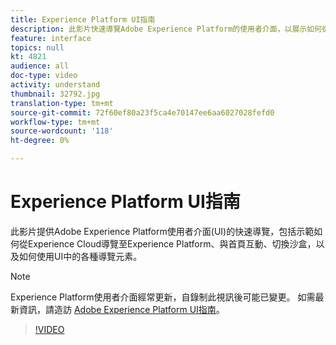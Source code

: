 ```yaml
---
title: Experience Platform UI指南
description: 此影片快速導覽Adobe Experience Platform的使用者介面，以展示如何從Experience Cloud、首頁儀表板、介面的啟用功能、沙盒切換器和導覽元素導覽至Experience Platform。
feature: interface
topics: null
kt: 4821
audience: all
doc-type: video
activity: understand
thumbnail: 32792.jpg
translation-type: tm+mt
source-git-commit: 72f60ef80a23f5ca4e70147ee6aa6027028fefd0
workflow-type: tm+mt
source-wordcount: '118'
ht-degree: 0%

---
```



# Experience Platform UI指南

此影片提供Adobe Experience Platform使用者介面(UI)的快速導覽，包括示範如何從Experience Cloud導覽至Experience Platform、與首頁互動、切換沙盒，以及如何使用UI中的各種導覽元素。

>[!NOTE]
>
>Experience Platform使用者介面經常更新，自錄制此視訊後可能已變更。 如需最新資訊，請造訪 [Adobe Experience Platform UI指南](../ui-guide.md)。


>[!VIDEO](https://video.tv.adobe.com/v/32792?quality=12&learn=on)